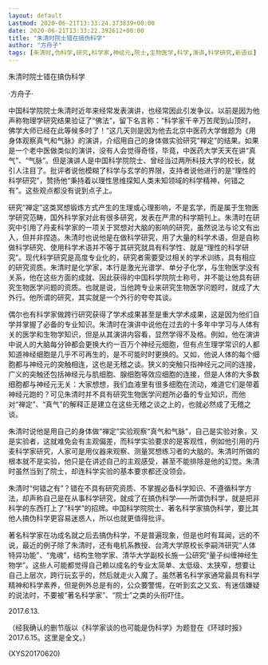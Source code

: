 ```yaml
---
layout: default
Lastmod: 2020-06-21T13:33:24.373839+00:00
date: 2020-06-21T13:33:22.392612+00:00
title: "朱清时院士错在搞伪科学"
author: "方舟子"
tags: [朱清时,伪科学,研究,科学家,神经元,院士,生物医学,科学,演讲,科学研究,新语丝]
---
```


朱清时院士错在搞伪科学

·方舟子·

中国科学院院士朱清时近年来经常发表演讲，也经常因此引发争议。以前是因为他声称物理学研究结果验证了“佛法”，留下名言称：“科学家千辛万苦爬到山顶时，佛学大师已经在此等候多时了！”这几天则是因为他去北京中医药大学做题为《用身体观察真气和气脉》的演讲，介绍用自己的身体做实验研究“禅定”的结果。如果是一个老中医做类似的演讲，没有人会觉得奇怪，毕竟，中医药大学天天在讲“真气”、“气脉”。但是演讲人是中国科学院院士、曾经当过两所科技大学的校长，就引人注目了。批评者说他模糊了科学与玄学的界限，支持者说他进行的是“理性的科学研究”，赞扬他“秉持着以理性思维探知人类未知领域的科学精神，何错之有”。这些观点都没有说到点子上。

研究“禅定”这类冥想锻炼方式产生的生理或心理影响，不是玄学，而是属于生物医学研究范畴，国外科学家对此有很多研究，发表在严肃的科学期刊上。朱清时在研究中引用了丹麦科学家的一项关于冥想对大脑的影响的研究，虽然说法与论文有出入，但并非捏造。朱清时也说他是在做科学研究，用了大量的科学术语，但是自称做科学研究、使用科学术语并不等于其研究就具有科学性、就是“理性的科学研究”。现代科学研究是高度专业化的，研究者需要受过相关的学术训练，具有相应的研究资质。朱清时是化学家，本行是激光光谱学、单分子化学，与生物医学没有关系，他在这些方面的成就、因此获得的中国科学院院士称号，并不能让他具有研究生物医学问题的资质。也就是说，当他跨专业来研究生物医学问题时，就成了大外行。他所谓的研究，其实就是一个外行的夸夸其谈。

偶尔也有科学家做跨行研究获得了学术成果甚至是重大学术成果，这是因为他们自学并掌握了必备的专业知识。朱清时在演讲中说他在过去的十多年中学习与人体有关的医学和生物学知识，但是从其演讲内容看，显然学得不及格。例如，他在演讲中说人的大脑每分钟都会更换大约一百万个神经元细胞，但有点生理学常识的人都知道神经细胞是几乎不可再生的，是不可能时时更换的。又如，他说人体的每个细胞都与神经元的突触相连，这也是无稽之谈。狭义的突触只指神经元之间的连接，广义的突触还包括神经元与肌细胞、腺细胞等效应细胞的连接，但是人体的大多数细胞都与神经元无关：大家想想，我们血液里有很多细胞在流动，难道它们是带着神经元跑的？可见朱清时并不具有研究生物医学问题所必备的专业知识，而他对“禅定”、“真气”的解释正是建立在这些无稽之谈之上的，也就必然成了无稽之谈。

朱清时说他是用自己的身体做“禅定”实验观察“真气和气脉”，自己是实验对象，又是实验者，这就难免会有主观偏差，而科学实验要求的是客观性，例如他引用的丹麦科学家研究，人家可是用仪器来观察、测量冥想练习者的大脑的。朱清时所做的根本就不是实验，他只是在讲述自己的主观感受，甚至不能排除是他的幻觉。朱清时虽然当到了院士，却连科学实验的基本要求都还没领会。

朱清时“何错之有”？错在不具有研究资质、不掌握必备科学知识、不遵循科学方法，却声称自己是在从事科学研究，就成了在搞伪科学——所谓伪科学，就是把非科学的东西打上了“科学”的招牌。中国科学院院士、著名科学家搞伪科学，要比其他人搞伪科学更容易迷惑人，所以也就更值得批评。

著名科学家在功成名就之后去搞伪科学，不是普遍现象，但是也时有耳闻，远的不说，最近的例子除了朱清时，还有电机系教授、台湾大学原校长李嗣涔研究“人体特异功能”、“鬼魂”，结构生物学家、清华大学副校长施一公研究“量子纠缠神经生物学”。这些人可能都觉得自己赖以成名的专业太简单、太低级、太狭窄，想要让自己上层次，跨行玩玄乎的，然后就走火入魔了。虽然著名科学家通常最具有科学精神和科学素养，但是例外总是有的，公众要警惕，在听到玄之又玄、有迷信嫌疑的说法时，不要被“著名科学家”、“院士”之类的头衔吓住。

2017.6.13.

（经我确认的删节版以《科学家谈的也可能是伪科学》为题登在《环球时报》2017.6.15。这里是全文。）

(XYS20170620)

